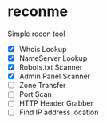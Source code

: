 # reconme
Simple recon tool

- [x] Whois Lookup
- [x] NameServer Lookup
- [x] Robots.txt Scanner
- [x] Admin Panel Scanner
- [ ] Zone Transfer
- [ ] Port Scan
- [ ] HTTP Header Grabber
- [ ] Find IP address location
